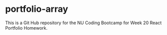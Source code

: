 # portfolio-array
This is a Git Hub repository for the NU Coding Bootcamp for Week 20 React Portfolio Homework.
